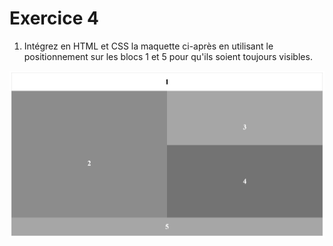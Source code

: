 # Exercice 4

1. Intégrez en HTML et CSS la maquette ci-après en utilisant le positionnement sur les blocs 1 et 5 pour qu'ils soient toujours visibles.

![maquette4](./layout/m2.png)